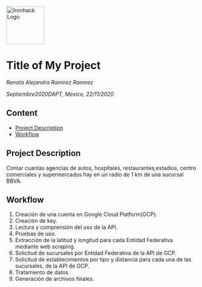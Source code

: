 <img src="https://bit.ly/2VnXWr2" alt="Ironhack Logo" width="100"/>

# Title of My Project
*Renata Alejandra Ramirez Ramirez*

*Septiembre2020DAPT, México, 22/11/2020*

## Content
- [Project Description](#project-description)
- [Workflow](#workflow)


<a name="project-description"></a>

## Project Description
Contar cuantas agencias de autos, hospitales, restaurantes,estadios, centro comerciales y supermercados hay en un radio de 1 km de una sucursal BBVA.


<a name="workflow"></a>

## Workflow
1. Creación de una cuenta en Google Cloud Platform(GCP).
2. Creación de key.
3. Lectura y comprensión del uso de la API.
4. Pruebas de uso.
5. Extracción de la latitud y longitud para cada Entidad Federativa mediante web scraping.
6. Solicitud de sucursales por Entidad Federativa de la API de GCP.
7. Solicitud de establecimientos por tipo y distancia para cada una de las sucursales, de la API de GCP.
8. Tratamiento de datos.
9. Generación de archivos finales.
